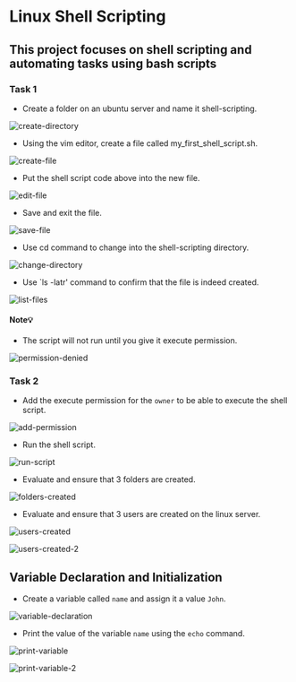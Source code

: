 # Linux Shell Scripting

## This project focuses on shell scripting and automating tasks using bash scripts

### Task 1

- Create a folder on an ubuntu server and name it shell-scripting.

![create-directory](./images/create-dir.png)

- Using the vim editor, create a file called my_first_shell_script.sh.

![create-file](./images/create-vim-file.png)

- Put the shell script code above into the new file.

![edit-file](./images/edit-file.png)

- Save and exit the file.

![save-file](./images/save-file.png)

- Use cd command to change into the shell-scripting directory.

![change-directory](./images/change-dir.png)

- Use `ls -latr' command to confirm that the file is indeed created.

![list-files](./images/list-files.png)

#### Note💡

- The script will not run until you give it execute permission.

![permission-denied](./images/permission-denied.png)

### Task 2

- Add the execute permission for the `owner` to be able to execute
the shell script.

![add-permission](./images/add-permission.png)

- Run the shell script.

![run-script](./images/run-script.png)

- Evaluate and ensure that 3 folders are created.

![folders-created](./images/folders-created.png)

- Evaluate and ensure that 3 users are created on the linux server.

![users-created](./images/users-created.png)

![users-created-2](./images/users-created-2.png)

## Variable Declaration and Initialization

- Create a variable called `name` and assign it a value `John`.

![variable-declaration](./images/variable-declaration.png)

- Print the value of the variable `name` using the `echo` command.

![print-variable](./images/print-variable.png)

![print-variable-2](./images/print-variable-2.png)
